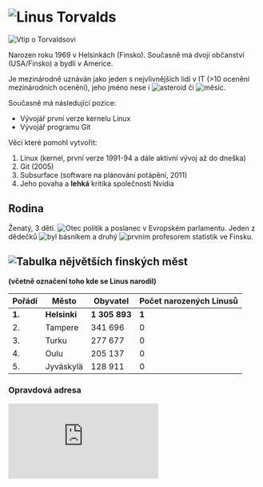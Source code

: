 # ![Linus Torvalds](https://en.wikipedia.org/wiki/Linus_Torvalds)

![Vtip o Torvaldsovi](https://preview.redd.it/omxbvvlt3lo01.jpg?auto=webp&s=b3e88a0ec121f182d120a19b69f6680f3bd3d694)

Narozen roku 1969 v Helsinkách (Finsko). Současně má dvojí občanství (USA/Finsko) a bydlí v Americe.

Je mezinárodně uznáván jako jeden s nejvlivnějších lidí v IT (>10 ocenění mezinárodních ocenění), jeho jméno nese i ![asteroid](https://en.wikipedia.org/wiki/List_of_minor_planets:_9001%E2%80%9310000#793) či ![měsíc](https://en.wikipedia.org/wiki/Linus_(moon)).

Současně má následující pozice:
- Vývojář první verze kernelu Linux
- Vývojář programu Git

Věci které pomohl vytvořit:
1. Linux (kernel, první verze 1991-94 a dále aktivní vývoj až do dneška)
2. Git (2005)
3. Subsurface (software na plánování potápění, 2011)
4. Jeho povaha a **lehká** kritika společnosti Nvidia

## Rodina 
Ženatý, 3 děti. ![Otec politik a poslanec v Evropském parlamentu](https://en.wikipedia.org/wiki/Nils_Torvalds). 
Jeden z dědečků ![byl básníkem](https://en.wikipedia.org/wiki/Ole_Torvalds) a druhý ![prvním profesorem statistik ve Finsku](https://en.wikipedia.org/wiki/Leo_T%C3%B6rnqvist).

## ![Tabulka nějvětších finských měst](https://en.wikipedia.org/wiki/List_of_urban_areas_in_Finland_by_population)
__(včetně označení toho kde se Linus narodil)__

|Pořádí|Město|Obyvatel|Počet narozených Linusů
|------|-----|--------|-----------------------|
|**1.**|**Helsinki**|**1 305 893**|**1**|
|2.|Tampere|341 696|0|
|3.|Turku|277 677|0|
|4.|Oulu|205 137|0|
|5.|Jyväskylä|128 911|0|

### Opravdová adresa
![link](https://github.com/gyarab/2024_wt_sa_bykov/blob/main/webtech/13sep-hw/LINUSTORVALDS.md)
